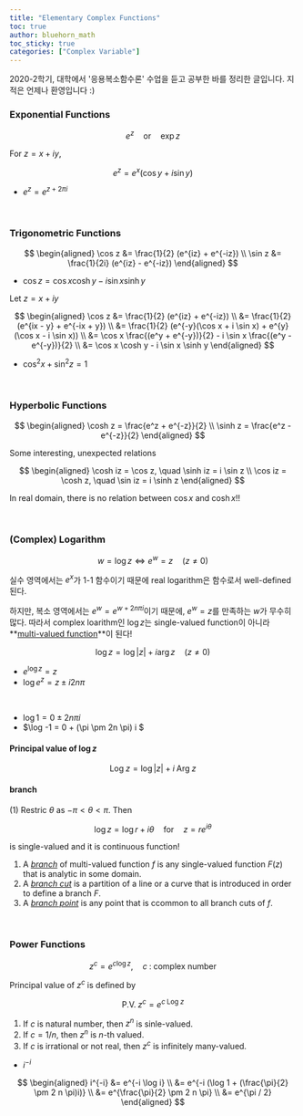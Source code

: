 ```yaml
---
title: "Elementary Complex Functions"
toc: true
author: bluehorn_math
toc_sticky: true
categories: ["Complex Variable"]
---
```


2020-2학기, 대학에서 '응용복소함수론' 수업을 듣고 공부한 바를 정리한 글입니다. 지적은 언제나 환영입니다 :)

### Exponential Functions

$$
e^z \quad \textrm{or} \quad \exp z
$$

<div class="notice" markdown="1">

For $z = x + iy$,

$$
e^z = e^x (\cos y + i \sin y)
$$

</div>

- $e^z = e^{z + 2\pi i}$

<br/>

### Trigonometric Functions

$$
\begin{aligned}
    \cos z &= \frac{1}{2} (e^{iz} + e^{-iz}) \\
    \sin z &= \frac{1}{2i} (e^{iz} - e^{-iz})
\end{aligned}
$$

<div class="notice" markdown="1">

- $\cos z = \cos x \cosh y - i \sin x \sinh y$

Let $z = x + iy$

$$
\begin{aligned}
\cos z &= \frac{1}{2} (e^{iz} + e^{-iz}) \\
&= \frac{1}{2} (e^{ix - y} + e^{-ix + y}) \\
&= \frac{1}{2} (e^{-y}(\cos x + i \sin x) + e^{y} (\cos x - i \sin x)) \\
&= \cos x \frac{(e^y + e^{-y})}{2} - i \sin x \frac{(e^y - e^{-y})}{2} \\
&= \cos x \cosh y - i \sin x \sinh y
\end{aligned}
$$

</div>

- $\cos^2 x + \sin^2 z = 1$

<br/>

### Hyperbolic Functions

$$
\begin{aligned}
    \cosh z = \frac{e^z + e^{-z}}{2} \\
    \sinh z = \frac{e^z - e^{-z}}{2}
\end{aligned}
$$

<div class="notice" markdown="1">

Some interesting, unexpected relations

$$
\begin{aligned}
\cosh iz = \cos z, \quad \sinh iz = i \sin z \\
\cos iz = \cosh z, \quad \sin iz = i \sinh z
\end{aligned}
$$

In real domain, there is no relation between $\cos x$ and $\cosh x$!!

</div>

<br/>

### (Complex) Logarithm

$$
w = \log z \iff e^w = z \quad (z \ne 0)
$$

실수 영역에서는 $e^x$가 1-1 함수이기 때문에 real logarithm은 함수로서 well-defined된다.

하지만, 복소 영역에서는 $e^w = e^{w + 2n\pi i}$이기 때문에, $e^w = z$를 만족하는 $w$가 무수히 많다. 따라서 complex loarithm인 $\log z$는 single-valued function이 아니라 **<u>multi-valued function</u>**이 된다!

$$
\log z = \log \left| z \right| + i \arg z \quad (z\ne0)
$$

<div class="notice" markdown="1">

- $e^{\log z} = z$
- $\log e^z = z \pm i 2n\pi$

<br/>

- $\log 1 = 0 \pm 2n \pi i$
- $\log -1 = 0 + (\pi \pm 2n \pi) i $

</div>

#### Principal value of $\log z$

$$
\textrm{Log} \; z = \log \left| z \right| + i \; \textrm{Arg} \; z
$$

#### branch

(1) Restric $\theta$ as $-\pi < \theta < \pi$. Then

$$
\log z = \log r + i \theta \quad \textrm{for} \quad z = r e^{i \theta}
$$

is single-valued and it is continuous function!

1. A *<u>branch</u>* of multi-valued function $f$ is any single-valued function $F(z)$ that is analytic in some domain.
2. A *<u>branch cut</u>* is a partition of a line or a curve that is introduced in order to define a branch $F$.
3. A *<u>branch point</u>* is any point that is ccommon to all branch cuts of $f$.

<br/>

### Power Functions

$$
z^c = e^{c \log z}, \quad c \; : \; \textrm{complex number}
$$

Principal value of $z^c$ is defined by

$$
\textrm{P.V.} \; z^c = e^{c \; \textrm{Log} \; z}
$$

<div class="notice" markdown="1">

1. If $c$ is natural number, then $z^n$ is sinle-valued.
2. If $c = 1/n$, then $z^n$ is $n$-th valued.
3. If $c$ is irrational or not real, then $z^c$ is infinitely many-valued.

- $i^{-i}$

$$
\begin{aligned}
    i^{-i} &= e^{-i \log i} \\
    &= e^{-i (\log 1 + (\frac{\pi}{2} \pm 2 n \pi)i)} \\
    &= e^{\frac{\pi}{2} \pm 2 n \pi} \\
    &= e^{\pi / 2}
\end{aligned}
$$

</div>